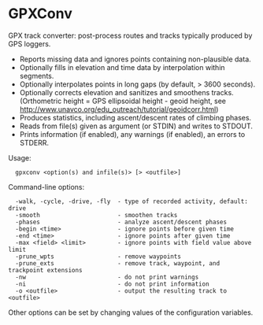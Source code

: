 # GPXConv

GPX track converter: post-process routes and tracks typically produced by GPS loggers.

* Reports missing data and ignores points containing non-plausible data.
* Optionally fills in elevation and time data by interpolation within segments.
* Optionally interpolates points in long gaps (by default, > 3600 seconds).
* Optionally corrects elevation and sanitizes and smoothens tracks.
  (Orthometric height = GPS ellipsoidal height - geoid height,
  see http://www.unavco.org/edu_outreach/tutorial/geoidcorr.html)
* Produces statistics, including ascent/descent rates of climbing phases.
* Reads from file(s) given as argument (or STDIN) and writes to STDOUT.
* Prints information (if enabled), any warnings (if enabled), an errors to STDERR.

Usage:
```
  gpxconv <option(s) and infile(s)> [> <outfile>]
```
Command-line options:
```
  -walk, -cycle, -drive, -fly  - type of recorded activity, default: drive
  -smooth                      - smoothen tracks
  -phases                      - analyze ascent/descent phases
  -begin <time>                - ignore points before given time
  -end <time>                  - ignore points after given time
  -max <field> <limit>         - ignore points with field value above limit
  -prune_wpts                  - remove waypoints
  -prune_exts                  - remove track, waypoint, and trackpoint extensions
  -nw                          - do not print warnings
  -ni                          - do not print information
  -o <outfile>                 - output the resulting track to <outfile>
```
Other options can be set by changing values of the configuration variables.

